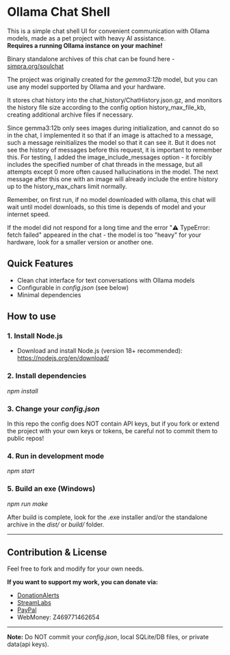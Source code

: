 # Ollama Chat Shell

This is a simple chat shell UI for convenient communication with Ollama models, made as a pet project with heavy AI assistance.  
**Requires a running Ollama instance on your machine!**

Binary standalone archives of this chat can be found here - [simpra.org/soulchat](https://www.simpra.org/soulchat/?lang=en)

The project was originally created for the *gemma3:12b* model, but you can use any model supported by Ollama and your hardware.

It stores chat history into the chat_history/ChatHistory.json.gz, and monitors the history file size according to the config option history_max_file_kb, creating additional archive files if necessary.

Since gemma3:12b only sees images during initialization, and cannot do so in the chat, I implemented it so that if an image is attached to a message, such a message reinitializes the model so that it can see it. But it does not see the history of messages before this request, it is important to remember this. For testing, I added the image_include_messages option - it forcibly includes the specified number of chat threads in the message, but all attempts except 0 more often caused hallucinations in the model. The next message after this one with an image will already include the entire history up to the history_max_chars limit normally.

Remember, on first run, if no model downloaded with ollama, this chat will wait until model downloads, so this time is depends of model and your internet speed.

If the model did not respond for a long time and the error "⚠️ TypeError: fetch failed" appeared in the chat - the model is too "heavy" for your hardware, look for a smaller version or another one.

## Quick Features

- Clean chat interface for text conversations with Ollama models  
- Configurable in *config.json* (see below)  
- Minimal dependencies

## How to use

### 1. Install Node.js

- Download and install Node.js (version 18+ recommended):  
  https://nodejs.org/en/download/

### 2. Install dependencies

*npm install*

### 3. Change your *config.json*

In this repo the config does NOT contain API keys, but if you fork or extend the project with your own keys or tokens, be careful not to commit them to public repos!

### 4. Run in development mode

*npm start*

### 5. Build an exe (Windows)

*npm run make*

After build is complete, look for the .exe installer and/or the standalone archive in the *dist/* or *build/* folder.

---

## Contribution & License

Feel free to fork and modify for your own needs.

**If you want to support my work, you can donate via:**
- [DonationAlerts](https://www.donationalerts.ru/r/arsmeen)
- [StreamLabs](https://streamlabs.com/arsmeen#/ru)
- [PayPal](https://www.paypal.me/arsmarch)
- WebMoney: Z469771462654

---

**Note:** Do NOT commit your *config.json*, local SQLite/DB files, or private data(api keys).
